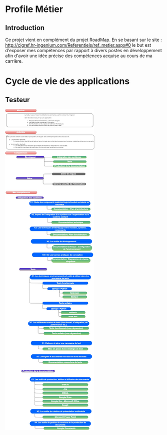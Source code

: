 # Profile Métier
## Introduction

  Ce projet vient en complément du projet RoadMap. En se basant sur le site : http://cigref.hr-ingenium.com/Referentiels/ref_metier.aspx#0 le but est d'exposer mes compétences par rapport à divers postes en développement afin d'avoir une idée précise des compétences acquise au cours de ma carrière.
  
# Cycle de vie des applications
## Testeur

![alt tag](img/testeur/Personnal_Training_As_Tester.jpg)

